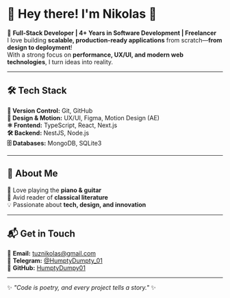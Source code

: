 # 🌟 Hey there! I'm Nikolas 👋  

🚀 **Full-Stack Developer | 4+ Years in Software Development | Freelancer**  
I love building **scalable, production-ready applications** from scratch—**from design to deployment**!  
With a strong focus on **performance, UX/UI, and modern web technologies**, I turn ideas into reality.  

---

## 🛠 Tech Stack  

**🌿 Version Control:** Git, GitHub  
**🎨 Design & Motion:** UX/UI, Figma, Motion Design (AE)  
**⚛️ Frontend:** TypeScript, React, Next.js  
**🛠 Backend:** NestJS, Node.js  
**🗄 Databases:** MongoDB, SQLite3  

---

## 🎸 About Me  

🎹 Love playing the **piano & guitar**  
📖 Avid reader of **classical literature**  
💡 Passionate about **tech, design, and innovation**  

---

## 📬 Get in Touch  

📧 **Email:** [tuznikolas@gmail.com](mailto:tuznikolas@gmail.com)  
💬 **Telegram:** [@HumptyDumpty_01](https://t.me/HumptyDumpty_01)  
🐙 **GitHub:** [HumptyDumpy01](https://github.com/HumptyDumpy01)  

---

✨ _"Code is poetry, and every project tells a story."_ ✨  

